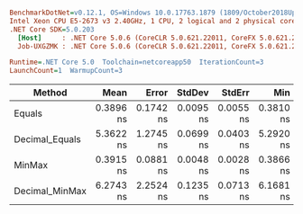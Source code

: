 ``` ini

BenchmarkDotNet=v0.12.1, OS=Windows 10.0.17763.1879 (1809/October2018Update/Redstone5)
Intel Xeon CPU E5-2673 v3 2.40GHz, 1 CPU, 2 logical and 2 physical cores
.NET Core SDK=5.0.203
  [Host]     : .NET Core 5.0.6 (CoreCLR 5.0.621.22011, CoreFX 5.0.621.22011), X64 RyuJIT
  Job-UXGZMK : .NET Core 5.0.6 (CoreCLR 5.0.621.22011, CoreFX 5.0.621.22011), X64 RyuJIT

Runtime=.NET Core 5.0  Toolchain=netcoreapp50  IterationCount=3  
LaunchCount=1  WarmupCount=3  

```
|         Method |      Mean |     Error |    StdDev |    StdErr |       Min |       Max |    Median | Ratio | MannWhitney(5%) | RatioSD |
|--------------- |----------:|----------:|----------:|----------:|----------:|----------:|----------:|------:|---------------- |--------:|
|         Equals | 0.3896 ns | 0.1742 ns | 0.0095 ns | 0.0055 ns | 0.3810 ns | 0.3998 ns | 0.3879 ns |  1.00 |            Base |    0.00 |
| Decimal_Equals | 5.3622 ns | 1.2745 ns | 0.0699 ns | 0.0403 ns | 5.2920 ns | 5.4317 ns | 5.3629 ns | 13.77 |               ? |    0.16 |
|         MinMax | 0.3915 ns | 0.0881 ns | 0.0048 ns | 0.0028 ns | 0.3866 ns | 0.3962 ns | 0.3918 ns |  1.01 |               ? |    0.04 |
| Decimal_MinMax | 6.2743 ns | 2.2524 ns | 0.1235 ns | 0.0713 ns | 6.1681 ns | 6.4097 ns | 6.2450 ns | 16.11 |               ? |    0.46 |

